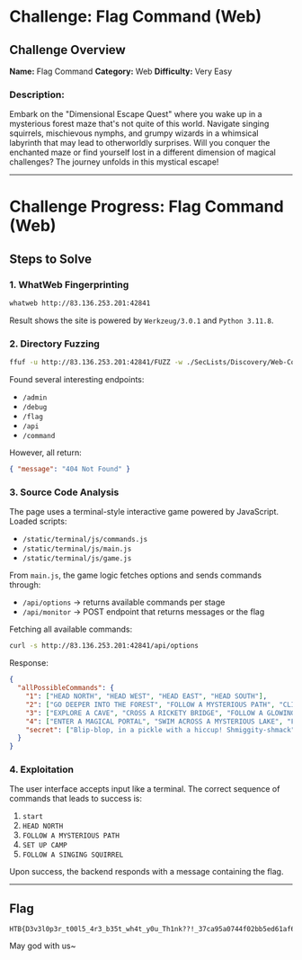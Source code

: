 # Challenge: Flag Command (Web)

## Challenge Overview

**Name:** Flag Command
**Category:** Web
**Difficulty:** Very Easy

### Description:

Embark on the "Dimensional Escape Quest" where you wake up in a mysterious forest maze that's not quite of this world. Navigate singing squirrels, mischievous nymphs, and grumpy wizards in a whimsical labyrinth that may lead to otherworldly surprises. Will you conquer the enchanted maze or find yourself lost in a different dimension of magical challenges? The journey unfolds in this mystical escape!

---

# Challenge Progress: Flag Command (Web)

## Steps to Solve

### 1. WhatWeb Fingerprinting
```bash
whatweb http://83.136.253.201:42841
```
Result shows the site is powered by `Werkzeug/3.0.1` and `Python 3.11.8`.

### 2. Directory Fuzzing
```bash
ffuf -u http://83.136.253.201:42841/FUZZ -w ./SecLists/Discovery/Web-Content/common.txt -fc 404
```
Found several interesting endpoints:
- `/admin`
- `/debug`
- `/flag`
- `/api`
- `/command`

However, all return:
```json
{ "message": "404 Not Found" }
```

### 3. Source Code Analysis
The page uses a terminal-style interactive game powered by JavaScript. Loaded scripts:
- `/static/terminal/js/commands.js`
- `/static/terminal/js/main.js`
- `/static/terminal/js/game.js`

From `main.js`, the game logic fetches options and sends commands through:
- `/api/options` → returns available commands per stage
- `/api/monitor` → POST endpoint that returns messages or the flag

Fetching all available commands:
```bash
curl -s http://83.136.253.201:42841/api/options
```

Response:
```json
{
  "allPossibleCommands": {
    "1": ["HEAD NORTH", "HEAD WEST", "HEAD EAST", "HEAD SOUTH"],
    "2": ["GO DEEPER INTO THE FOREST", "FOLLOW A MYSTERIOUS PATH", "CLIMB A TREE", "TURN BACK"],
    "3": ["EXPLORE A CAVE", "CROSS A RICKETY BRIDGE", "FOLLOW A GLOWING BUTTERFLY", "SET UP CAMP"],
    "4": ["ENTER A MAGICAL PORTAL", "SWIM ACROSS A MYSTERIOUS LAKE", "FOLLOW A SINGING SQUIRREL", "BUILD A RAFT AND SAIL DOWNSTREAM"],
    "secret": ["Blip-blop, in a pickle with a hiccup! Shmiggity-shmack"]
  }
}
```

### 4. Exploitation

The user interface accepts input like a terminal. The correct sequence of commands that leads to success is:

1. `start`
2. `HEAD NORTH`
3. `FOLLOW A MYSTERIOUS PATH`
4. `SET UP CAMP`
5. `FOLLOW A SINGING SQUIRREL`

Upon success, the backend responds with a message containing the flag.

---

## Flag

```
HTB{D3v3l0p3r_t00l5_4r3_b35t_wh4t_y0u_Th1nk??!_37ca95a0744f02bb5ed61af633c314f9}
```

May god with us~